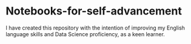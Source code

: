 # Notebooks-for-self-advancement
I have created this repository with the intention of improving my English language skills and Data Science proficiency, as a keen learner.

